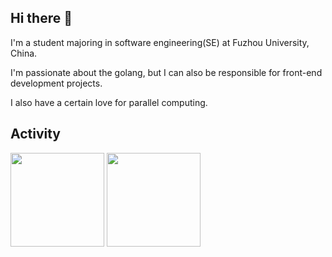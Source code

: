 ## Hi there 👋

I'm a student majoring in software engineering(SE) at Fuzhou University, China.

I'm passionate about the golang, but I can also be responsible for front-end development projects.

I also have a certain love for parallel computing.

## Activity
<div>
	<img height="150px" src="https://github-readme-stats.vercel.app/api?username=ozline&show_icons=true&bg_color=00000000&hide_title=true&show_icons=trueline_height=21" />
	<img height="150px" src="https://github-readme-stats.vercel.app/api/top-langs/?username=ozline&layout=compact&hide_title=true&show_icons=trueline_height=21" />
</div>
